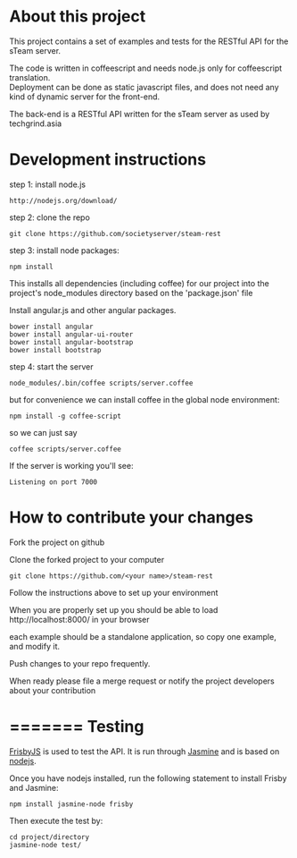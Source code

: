 About this project
==================

This project contains a set of examples and tests for the RESTful API for the sTeam server.

The code is written in coffeescript and needs node.js only for coffeescript translation.  
Deployment can be done as static javascript files, and does not need any kind of dynamic server for the front-end.

The back-end is a RESTful API written for the sTeam server as used by techgrind.asia


Development instructions
========================

step 1: install node.js

    http://nodejs.org/download/


step 2: clone the repo

    git clone https://github.com/societyserver/steam-rest


step 3: install node packages:

    npm install

This installs all dependencies (including coffee) for our project into  the project's node_modules directory based on the 'package.json' file

Install angular.js and other angular packages.

    bower install angular
    bower install angular-ui-router
    bower install angular-bootstrap
    bower install bootstrap    

step 4: start the server

    node_modules/.bin/coffee scripts/server.coffee


but for convenience we can install coffee in the global node environment:

    npm install -g coffee-script


so we can just say

    coffee scripts/server.coffee

If the server is working you'll see:

    Listening on port 7000


How to contribute your changes
==============================

Fork the project on github

Clone the forked project to your computer

    git clone https://github.com/<your name>/steam-rest

Follow the instructions above to set up your environment

When you are properly set up you should be able to load http://localhost:8000/ in your browser

each example should be a standalone application, so copy one example, and modify it.

Push changes to your repo frequently.

When ready please file a merge request or notify the project developers about your contribution


=======
Testing
=======

[FrisbyJS](http://frisbyjs.com/) is used to test the API. It is run through [Jasmine](http://jasmine.github.io/) and is based on [nodejs](http://nodejs.org/).

Once you have nodejs installed, run the following statement to install Frisby and Jasmine:

```
npm install jasmine-node frisby
```

Then execute the test by:

```
cd project/directory
jasmine-node test/
```
